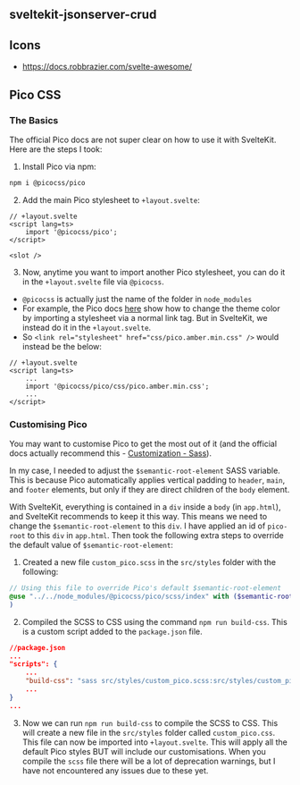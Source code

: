 ## sveltekit-jsonserver-crud

## Icons

- https://docs.robbrazier.com/svelte-awesome/

## Pico CSS

### The Basics

The official Pico docs are not super clear on how to use it with SvelteKit. Here are the steps I took:

1. Install Pico via npm:

``` bash
npm i @picocss/pico
```

2. Add the main Pico stylesheet to `+layout.svelte`:

``` svelte
// +layout.svelte
<script lang=ts>
	import '@picocss/pico';
</script>

<slot />
```

3. Now, anytime you want to import another Pico stylesheet, you can do it in the `+layout.svelte` file via `@picocss`.

- `@picocss` is actually just the name of the folder in `node_modules`
- For example, the Pico docs [here](https://picocss.com/docs/version-picker) show how to change the theme color by importing a stylesheet via a normal link tag. But in SvelteKit, we instead do it in the `+layout.svelte`. 
- So `<link rel="stylesheet" href="css/pico.amber.min.css" />` would instead be the below:

``` svelte
// +layout.svelte
<script lang=ts>
	...
	import '@picocss/pico/css/pico.amber.min.css';
	...
</script>
```

### Customising Pico

You may want to customise Pico to get the most out of it (and the official docs actually recommend this - [Customization - Sass](https://picocss.com/docs/sass)).

In my case, I needed to adjust the `$semantic-root-element` SASS variable. This is because Pico automatically applies vertical padding to `header`, `main`, and `footer` elements, but only if they are direct children of the `body` element.

With SvelteKit, everything is contained in a `div` inside a `body` (in `app.html`), and SvelteKit recommends to keep it this way. This means we need to change the `$semantic-root-element` to this `div`. I have applied an id of `pico-root` to this `div` in `app.html`. Then took the following extra steps to override the default value of `$semantic-root-element`:

1. Created a new file `custom_pico.scss` in the `src/styles` folder with the following:

``` scss
// Using this file to override Pico's default $semantic-root-element
@use "../../node_modules/@picocss/pico/scss/index" with ($semantic-root-element: "div#pico-root"
)
```

2. Compiled the SCSS to CSS using the command `npm run build-css`. This is a custom script added to the `package.json` file.

``` json
//package.json
...
"scripts": {
	...
	"build-css": "sass src/styles/custom_pico.scss:src/styles/custom_pico.css --style compressed"
	...
}
...
```

3. Now we can run `npm run build-css` to compile the SCSS to CSS. This will create a new file in the `src/styles` folder called `custom_pico.css`. This file can now be imported into `+layout.svelte`. This will apply all the default Pico styles BUT will include our customisations. When you compile the `scss` file there will be a lot of deprecation warnings, but I have not encountered any issues due to these yet.
